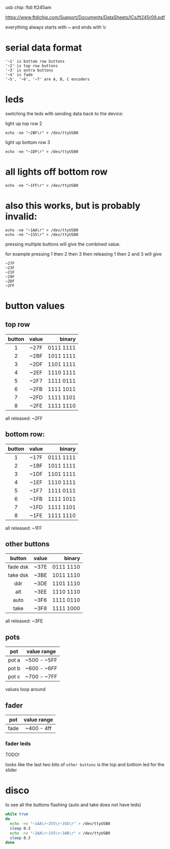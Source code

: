 usb chip: ftdi ft245am

https://www.ftdichip.com/Support/Documents/DataSheets/ICs/ft245r09.pdf

everything always starts with ~ and ends with \r

# serial data format

```
'~1' is bottom row buttons
'~2' is top row buttons
'~3' is extra buttons
'~4' is fade
'~5', '~6', '~7' are A, B, C encoders
```

# leds
switching the leds with sending data back to the device:

light up top row 2
```
echo -ne "~2BF\r" > /dev/ttyUSB0
```

light up bottom row 3
```
echo -ne "~1DF\r" > /dev/ttyUSB0
```

# all lights off bottom row
```
echo -ne "~1FF\r" > /dev/ttyUSB0
```

# also this works, but is probably invalid:
```
echo -ne "~1AA\r" > /dev/ttyUSB0
echo -ne "~155\r" > /dev/ttyUSB0
```

pressing multiple buttons will give the combined value.

for example pressing 1 then 2 then 3 then releasing 1 then 2 and 3 will give

```
~27F
~23F
~21F
~29F
~2DF
~2FF
```

# button values

## top row

| button | value | binary |
| :-------:| :-----: | ------: |
| 1 | ~27F | 0111 1111 |
| 2 | ~2BF | 1011 1111 |
| 3 | ~2DF | 1101 1111 |
| 4 | ~2EF | 1110 1111 |
| 5 | ~2F7 | 1111 0111 |
| 6 | ~2FB | 1111 1011 |
| 7 | ~2FD | 1111 1101 |
| 8 | ~2FE | 1111 1110 |

all released: ~2FF

## bottom row:

| button | value | binary |
| :-------:| :-----: | ------: |
| 1 | ~17F | 0111 1111 |
| 2 | ~1BF | 1011 1111 |
| 3 | ~1DF | 1101 1111 |
| 4 | ~1EF | 1110 1111 |
| 5 | ~1F7 | 1111 0111 |
| 6 | ~1FB | 1111 1011 |
| 7 | ~1FD | 1111 1101 |
| 8 | ~1FE | 1111 1110 |

all released: ~1FF

## other buttons

| button | value | binary |
| :-------:| :-----: | ------: |
| fade dsk | ~37E | 0111 1110 |
| take dsk | ~3BE | 1011 1110 |
| ddr | ~3DE | 1101 1110 |
| alt | ~3EE | 1110 1110 |
| auto | ~3F6 | 1111 0110 |
| take | ~3F8 | 1111 1000 |

all released: ~3FE

## pots

| pot | value range |
| :-------:| :-----: |
| pot a | ~500 - ~5FF |
| pot b | ~600 - ~6FF |
| pot c | ~700 - ~7FF |

values loop around

## fader

| pot | value range |
| :-------:| :-----: |
| fade | ~400 - 4ff |

### fader leds

TODO!

looks like the last two bits of `other buttons` is the top and bottom led for the slider

# disco

to see all the buttons flashing (auto and take does not have leds)

```bash
while true
do
  echo -ne "~1AA\r~255\r~35E\r" > /dev/ttyUSB0
  sleep 0.3
  echo -ne "~2AA\r~155\r~3AB\r" > /dev/ttyUSB0
  sleep 0.3
done
```